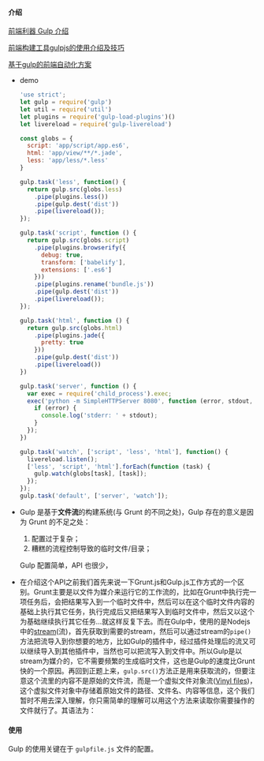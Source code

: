 #### 介绍

[前端利器 Gulp 介绍](https://octman.com/blog/2015-09-30-gulp-introduction/)

[前端构建工具gulpjs的使用介绍及技巧](https://www.cnblogs.com/2050/p/4198792.html)

[基于gulp的前端自动化方案](https://juejin.im/post/5bd04bdf6fb9a05d1c14d11a)

- demo

  ```js
  'use strict';
  let gulp = require('gulp')
  let util = require('util')
  let plugins = require('gulp-load-plugins')()
  let livereload = require('gulp-livereload')
  
  const globs = {
    script: 'app/script/app.es6',
    html: 'app/view/**/*.jade',
    less: 'app/less/*.less'
  }
  
  gulp.task('less', function() {
    return gulp.src(globs.less)
      .pipe(plugins.less())
      .pipe(gulp.dest('dist'))
      .pipe(livereload());
  });
  
  gulp.task('script', function () {
    return gulp.src(globs.script)
      .pipe(plugins.browserify({
        debug: true,
        transform: ['babelify'],
        extensions: ['.es6']
      }))
      .pipe(plugins.rename('bundle.js'))
      .pipe(gulp.dest('dist'))
      .pipe(livereload());
  });
  
  gulp.task('html', function () {
    return gulp.src(globs.html)
      .pipe(plugins.jade({
        pretty: true
      }))
      .pipe(gulp.dest('dist'))
      .pipe(livereload())
  })
  
  gulp.task('server', function () {
    var exec = require('child_process').exec;
    exec('python -m SimpleHTTPServer 8080', function (error, stdout, stderr) {
      if (error) {
        console.log('stderr: ' + stdout);
      }
    });
  })
  
  gulp.task('watch', ['script', 'less', 'html'], function() {
    livereload.listen();
    ['less', 'script', 'html'].forEach(function (task) {
      gulp.watch(globs[task], [task]);
    });
  });
  gulp.task('default', ['server', 'watch']);
  ```

- Gulp 是基于**文件流**的构建系统(与 Grunt 的不同之处)，Gulp 存在的意义是因为 Grunt 的不足之处：

  1. 配置过于复杂；
  2. 糟糕的流程控制导致的临时文件/目录；

  Gulp 配置简单，API 也很少，

- 在介绍这个API之前我们首先来说一下Grunt.js和Gulp.js工作方式的一个区别。Grunt主要是以文件为媒介来运行它的工作流的，比如在Grunt中执行完一项任务后，会把结果写入到一个临时文件中，然后可以在这个临时文件内容的基础上执行其它任务，执行完成后又把结果写入到临时文件中，然后又以这个为基础继续执行其它任务...就这样反复下去。而在Gulp中，使用的是Nodejs中的[stream](http://nodejs.org/api/stream.html)(流)，首先获取到需要的stream，然后可以通过stream的`pipe()`方法把流导入到你想要的地方，比如Gulp的插件中，经过插件处理后的流又可以继续导入到其他插件中，当然也可以把流写入到文件中。所以Gulp是以stream为媒介的，它不需要频繁的生成临时文件，这也是Gulp的速度比Grunt快的一个原因。再回到正题上来，`gulp.src()`方法正是用来获取流的，但要注意这个流里的内容不是原始的文件流，而是一个虚拟文件对象流([Vinyl files](https://github.com/wearefractal/vinyl-fs))，这个虚拟文件对象中存储着原始文件的路径、文件名、内容等信息，这个我们暂时不用去深入理解，你只需简单的理解可以用这个方法来读取你需要操作的文件就行了。其语法为：

#### 使用

Gulp 的使用关键在于 `gulpfile.js` 文件的配置。